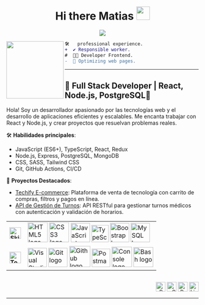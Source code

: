 <!-- If you enjoyed this, please consider giving a star to the repository on my GitHub profile. -->

  <!-- Welcome -->
<h1  align="center">Hi there Matias <img src="https://media.giphy.com/media/hvRJCLFzcasrR4ia7z/giphy.gif" width="35"></h1>

  <!-- Typing Text -->
<p align="center">
  <img src="https://readme-typing-svg.herokuapp.com?font=ROBOT&duration=2500&size=20&color=39FF14&background=000000&center=true&vCenter=true&width=490&lines=%3E+I'm+a+Full+Stack+Developer.">
</p>

  <!-- Profile Picture -->
<img align="left" height="150" src="https://i.giphy.com/media/v1.Y2lkPTc5MGI3NjExNjV4N2FrZnM1dmxoMTF3ZGdodzY5aXRjODhhc24yaW90Y3hhZ2I4OSZlcD12MV9pbnRlcm5hbF9naWZfYnlfaWQmY3Q9Zw/QDjpIL6oNCVZ4qzGs7/giphy.webp"/>

  <!-- Description -->
```diff
🛠️   professional experience.
+  ✔️ Responsible worker.
#  👨‍💻 Developer Frontend.
-  🚀 Optimizing web pages.

```
  <!-- Skills and Tools-->
---

## 🌟 Full Stack Developer | React, Node.js, PostgreSQL🚀
Hola! Soy un desarrollador apasionado por las tecnologías web y el desarrollo de aplicaciones eficientes y escalables. Me encanta trabajar con React y Node.js, y crear proyectos que resuelvan problemas reales.

🛠️ **Habilidades principales**:
- JavaScript (ES6+), TypeScript, React, Redux
- Node.js, Express, PostgreSQL, MongoDB
- CSS, SASS, Tailwind CSS
- Git, GitHub Actions, CI/CD

📌 **Proyectos Destacados**:
- [Techify E-commerce](https://github.com/tu-usuario/techify-ecommerce): Plataforma de venta de tecnología con carrito de compras, filtros y pagos en línea.
- [API de Gestión de Turnos](https://github.com/tu-usuario/api-gestor-turnos): API RESTful para gestionar turnos médicos con autenticación y validación de horarios.

 



<table align="center">
    <tr>
        <td style="font-weight: bold; padding-right: 10px; vertical-align: center; border: none;">
          <img src="https://media2.giphy.com/media/QssGEmpkyEOhBCb7e1/giphy.gif?cid=ecf05e47a0n3gi1bfqntqmob8g9aid1oyj2wr3ds3mg700bl&rid=giphy.gif" width="30" alt="Skills gif">
        </td>
        <td>
          <img src="https://i.giphy.com/media/XAxylRMCdpbEWUAvr8/200.webp" width="52" alt="HTML5 logo" />
          <img src="https://i.giphy.com/media/fsEaZldNC8A1PJ3mwp/200.webp" width="52" alt="CSS3 logo" />
          <img src="https://i.giphy.com/media/ln7z2eWriiQAllfVcn/200w.webp" width="50" alt="JavaScript logo" />       
          <img src="https://cdn.jsdelivr.net/gh/devicons/devicon/icons/typescript/typescript-original.svg" width="45" alt="TypeScript logo" />
          <img src="https://i.giphy.com/media/Sr8xDpMwVKOHUWDVRD/200.webp" width="50" alt="Boostrap logo" />      
          <img src="https://cdn.jsdelivr.net/gh/devicons/devicon/icons/mysql/mysql-original.svg" width="50" alt="MySQL logo" />
        </td>
    </tr>
    <tr>
        <td style="font-weight: bold; padding-right: 10px; vertical-align: center; border: none;">
          <img src="https://media.giphy.com/media/TEnXkcsHrP4YedChhA/giphy.gif" width="30" alt="Tools gif">
        </td>
        <td>
          <img src="https://img.icons8.com/color/48/000000/visual-studio-code-2019.png" width="50" alt="Visual Studio logo" />
          <img src="https://cdn.jsdelivr.net/gh/devicons/devicon/icons/git/git-original.svg" width="50" alt="Git logo" />
          <img src="https://img.icons8.com/fluent/48/000000/github.png" width="55" alt="Github logo" />
          <img src="https://cdn.jsdelivr.net/gh/devicons/devicon/icons/postman/postman-original.svg" width="48" alt="Postman logo" />
          <img src="https://img.icons8.com/color/48/000000/console.png" width="53" alt="Console logo" />
          <img src="https://cdn.jsdelivr.net/gh/devicons/devicon/icons/bash/bash-original.svg" width="52" alt="Bash logo" />
        </td>
    </tr>
</table>

  <!-- Socials -->
##
<p align="right">
  <span>
    <a target="_blank"><img src="https://komarev.com/ghpvc/?username=dante-barreda&style=for-the-badge" alt="Profile views" height="25" /></a>
    <a href="mailto:examplem@gmail.com?subject=Hello%20UserName"><img src="https://img.shields.io/badge/gmail-%23D14836.svg?&style=for-the-badge&logo=gmail&logoColor=white" alt="Gmail" height="25" /></a>
    <a href="https://your-portfolio-website.com" target="_blank"><img src="https://img.shields.io/badge/portfolio-%2324292e.svg?&style=for-the-badge&logo=pfsense&logoColor=white&logoSize=30" alt="Portfolio" height="25" /></a>
    <a href="https://www.linkedin.com/"><img src="https://img.shields.io/badge/linkedin-%230077B5.svg?&style=for-the-badge&logo=linkedin&logoColor=white" alt="LinkedIn" height="25" /></a>
  </span>
</p>

  <!-- Credits -->
------
